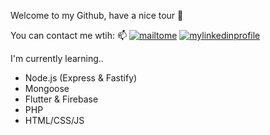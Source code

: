 Welcome to my Github, have a nice tour 👋

You can contact me wtih: 📫
[![mailtome](https://img.shields.io/badge/Gmail-D14836?style=for-the-badge&logo=gmail&logoColor=white)](mailto:ecehavanci@gmail.com)
[![mylinkedinprofile](https://img.shields.io/badge/LinkedIn-0077B5?style=for-the-badge&logo=linkedin&logoColor=white)](https://www.linkedin.com/in/ecehavanci)

I'm currently learning.. 
- Node.js (Express & Fastify)
- Mongoose
- Flutter & Firebase
- PHP
- HTML/CSS/JS
<!--
**ecehavanci/ecehavanci** is a ✨ _special_ ✨ repository because its `README.md` (this file) appears on your GitHub profile.

Here are some ideas to get you started:

- 🔭 I’m currently working on ...
- 🌱 I’m currently learning ...
- 👯 I’m looking to collaborate on ...
- 🤔 I’m looking for help with ...
- 💬 Ask me about ...
- 📫 How to reach me: ...
- 😄 Pronouns: ...
- ⚡ Fun fact: ...
-->

